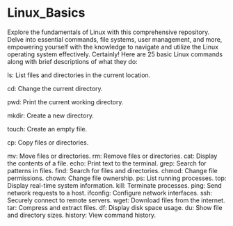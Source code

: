 # Linux_Basics
Explore the fundamentals of Linux with this comprehensive repository. Delve into essential commands, file systems, user management, and more, empowering yourself with the knowledge to navigate and utilize the Linux operating system effectively.
Certainly! Here are 25 basic Linux commands along with brief descriptions of what they do:

ls: List files and directories in the current location.

cd: Change the current directory.

pwd: Print the current working directory.

mkdir: Create a new directory.

touch: Create an empty file.

cp: Copy files or directories.

mv: Move files or directories.
rm: Remove files or directories.
cat: Display the contents of a file.
echo: Print text to the terminal.
grep: Search for patterns in files.
find: Search for files and directories.
chmod: Change file permissions.
chown: Change file ownership.
ps: List running processes.
top: Display real-time system information.
kill: Terminate processes.
ping: Send network requests to a host.
ifconfig: Configure network interfaces.
ssh: Securely connect to remote servers.
wget: Download files from the internet.
tar: Compress and extract files.
df: Display disk space usage.
du: Show file and directory sizes.
history: View command history.
